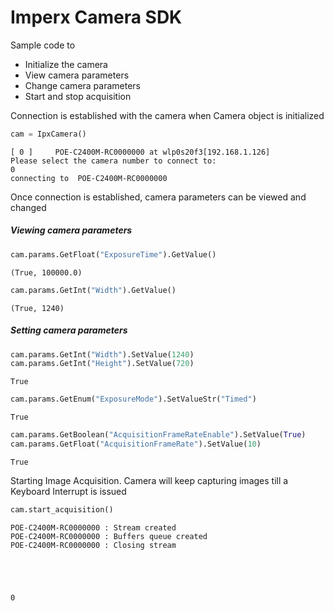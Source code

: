 # Imperx Camera SDK



Sample code to
- Initialize the camera
- View camera parameters
- Change camera parameters
- Start and stop acquisition

Connection is established with the camera when Camera object is initialized

```python
cam = IpxCamera()
```

    [ 0 ]     POE-C2400M-RC0000000 at wlp0s20f3[192.168.1.126]
    Please select the camera number to connect to: 
    0
    connecting to  POE-C2400M-RC0000000


Once connection is established, camera parameters can be viewed and changed

##### Viewing camera parameters

```python
cam.params.GetFloat("ExposureTime").GetValue()
```




    (True, 100000.0)



```python
cam.params.GetInt("Width").GetValue()
```




    (True, 1240)




##### Setting camera parameters

```python
cam.params.GetInt("Width").SetValue(1240)
cam.params.GetInt("Height").SetValue(720)
```




    True



```python
cam.params.GetEnum("ExposureMode").SetValueStr("Timed")
```




    True



```python
cam.params.GetBoolean("AcquisitionFrameRateEnable").SetValue(True)
cam.params.GetFloat("AcquisitionFrameRate").SetValue(10)
```




    True



Starting Image Acquisition. Camera will keep capturing images till a Keyboard Interrupt is issued

```python
cam.start_acquisition()
```

    POE-C2400M-RC0000000 : Stream created
    POE-C2400M-RC0000000 : Buffers queue created 
    POE-C2400M-RC0000000 : Closing stream





    0



